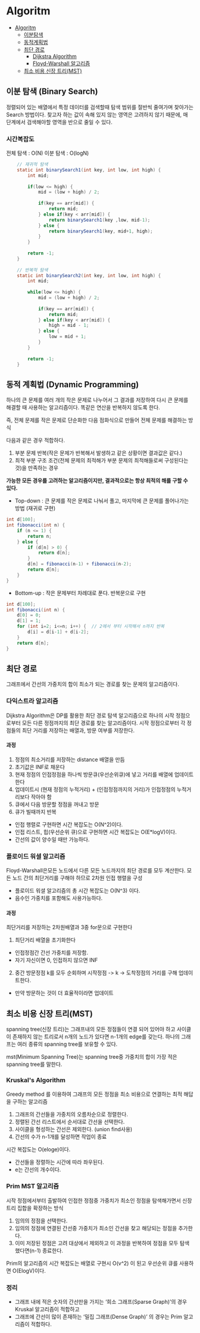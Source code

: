 

# Algoritm
- [Algoritm](#Algoritm)
  - [이분탐색](#이분-탐색-Binary-Search)
  - [동적계획법](#동적-계획법-Dynamic-Programming)
  - [최단 경로](#최단-경로)
    - [Dijkstra Algorithm](#다익스트라-알고리즘)
    - [Floyd-Warshall 알고리즘](#플로이드-워셜-알고리즘)
  - [최소 비용 신장 트리(MST)](#최소-비용-신장-트리MST)

## 이분 탐색 (Binary Search)
정렬되어 있는 배열에서 특정 데이터를 검색할때 탐색 범위를 절반씩 줄여가며 찾아가는 Search 방법이다. 찾고자 하는 값이 속해 있지 않는 영역은 고려하지 않기 때문에, 매 단계에서 검색해야할 영역을 반으로 줄일 수 있다.

### 시간복잡도
전체 탐색 : O(N)
이분 탐색 : O(logN)

``` java
	// 재귀적 탐색
	static int binarySearch1(int key, int low, int high) {
		int mid;
		
		if(low <= high) {
			mid = (low + high) / 2;
			
			if(key == arr[mid]) { 
				return mid;
			} else if(key < arr[mid]) {
				return binarySearch1(key ,low, mid-1); 
			} else {
				return binarySearch1(key, mid+1, high);
			}
		}
		
		return -1; 
	}
	
	// 반복적 탐색
	static int binarySearch2(int key, int low, int high) {
		int mid;
		
		while(low <= high) {
			mid = (low + high) / 2;
			
			if(key == arr[mid]) {
				return mid;
			} else if(key < arr[mid]) {
				high = mid - 1;
			} else {
				low = mid + 1;
			}
		}
		
		return -1; 
	}
```


## 동적 계획법 (Dynamic Programming)
하나의 큰 문제를 여러 개의 작은 문제로 나누어서 그 결과를 저장하여 다시 큰 문제를 해결할 때 사용하는 알고리즘이다. 똑같은 연산을 반복하지 않도록 한다.

즉, 전체 문제를 작은 문제로 단순화한 다음 점화식으로 만들어 전체 문제를 해결하는 방식

다음과 같은 경우 적합하다.
1. 부분 문제 반복(작은 문제가 반복해서 발생하고 같은 상황이면 결과값은 같다.)
2. 최적 부분 구조 조건(전체 문제의 최적해가 부분 문제의 최적해들로써 구성된다는 것)을 만족하는 경우


**가능한 모든 경우를 고려하는 알고리즘이지만, 결과적으로는 항상 최적의 해를 구할 수 있다.**

- Top-down : 큰 문제를 작은 문제로 나눠서 풀고, 마지막에 큰 문제를 풀어나가는 방법 (재귀로 구현) 
``` java
int d[100];
int fibonacci(int n) {
    if (n <= 1) {
    	return n;
    } else {
        if (d[n] > 0) {		
            return d[n];	
        }
        d[n] = fibonacci(n-1) + fibonacci(n-2);
        return d[n];
    }
}
```
- Bottom-up : 작은 문제부터 차례대로 푼다. 반복문으로 구현
```java
int d[100];
int fibonacci(int n) {
    d[0] = 0;
    d[1] = 1;
    for (int i=2; i<=n; i++) {	// 2에서 부터 시작해서 n까지 반복
    	d[i] = d[i-1] + d[i-2];
    }
    return d[n];
}
```

## 최단 경로
그래프에서 간선의 가중치의 합이 최소가 되는 경로를 찾는 문제의 알고리즘이다.

### 다익스트라 알고리즘
Dijkstra Algorithm은 DP를 활용한 최단 경로 탐색 알고리즘으로 하나의 시작 정점으로부터 모든 다른 정점까지의 최단 경로를 찾는 알고리즘이다.
시작 정점으로부터 각 정점들의 최단 거리를 저장하는 배열과, 방문 여부를 저장한다.

#### 과정
1. 정점의 최소거리를 저장하는 distance 배열을 만듬
2. 초기값은 INF로 채운다
3. 현재 정점의 인접정점을 하나씩 방문큐(우선순위큐)에 넣고 거리를 배열에 업데이트한다
4. 업데이트시 (현재 정점의 누적거리) + (인접정점까지의 거리)가 인접정점의 누적거리보다 작아야 함
5. 큐에서 다음 방문할 정점을 꺼내고 방문
6. 큐가 빌때까지 반복

- 인접 행렬로 구현하면 시간 복잡도는 O(N^2)이다.
- 인접 리스트, 힙(우선순위 큐)으로 구현하면 시간 복잡도는 O(E*logV)이다.
- 간선의 값이 양수일 때만 가능하다.

### 플로이드 워셜 알고리즘 
 Floyd-Warshall은모든 노드에서 다른 모든 노드까지의 최단 경로를 모두 계산한다. 모든 노드 간의 최단거리를 구해야 하므로 2차원 인접 행렬을 구성

- 플로이드 워셜 알고리즘의 총 시간 복잡도는 O(N^3) 이다.
- 음수인 가중치를 포함해도 사용가능하다.
#### 과정
최단거리를 저장하는 2차원배열과 3중 for문으로 구현한다
1. 최단거리 배열을 초기화한다
  - 인접정점간 간선 가중치를 저장함.
  - 자기 자신이면 0, 인접하지 않으면 INF
2. 중간 방문정점 k를 모두 순회하며 시작정점 -> k -> 도착정점의 거리를 구해 업데이트한다.
  - 만약 방문하는 것이 더 효율적이라면 업데이트

## 최소 비용 신장 트리(MST)
spanning tree(신장 트리)는 그래프내의 모든 정점들이 연결 되어 있어야 하고 사이클이 존재하지 않는 트리로서 n개의 노드가 있다면 n-1개의 edge를 갖는다. 하나의 그래프는 여러 종류의 spanning tree를 보유할 수 있다.

mst(Minimum Spanning Tree)는 spanning tree중 가중치의 합이 가장 적은 spanning tree를 말한다.

### Kruskal's Algorithm 
Greedy method 를 이용하여 그래프의 모든 정점을 최소 비용으로 연결하는 최적 해답을 구하는 알고리즘

1. 그래프의 간선들을 가중치의 오름차순으로 정렬한다.
2. 정렬된 간선 리스트에서 순서대로 간선을 선택한다.
3. 사이클을 형성하는 간선은 제외한다. (union find사용)
4. 간선의 수가 n-1개를 달성하면 작업이 종료

시간 복잡도는 O(eloge)이다.
  - 간선들을 정렬하는 시간에 따라 좌우된다.
  - e는 간선의 개수이다.
  
### Prim MST 알고리즘
시작 정점에서부터 출발하여 인접한 정점중 가중치가 최소인 정점을 탐색해가면서 신장트리 집합을 확장하는 방식

1. 임의의 정점을 선택한다.
2. 임의의 정점에 연결된 간선중 가중치가 최소인 간선을 찾고 해당되는 정점을 추가한다.
3. 이미 저장된 정점은 고려 대상에서 제외하고 이 과정을 반복하여 정점을 모두 탐색했다면(n-1) 종료한다.

Prim의 알고리즘의 시간 복잡도는 배열로 구현시 O(v^2) 이 된고 우선순위 큐를 사용하면 O(ElogV)이다.

### 정리
- 그래프 내에 적은 숫자의 간선만을 가지는 ‘희소 그래프(Sparse Graph)’의 경우 Kruskal 알고리즘이 적합하고
- 그래프에 간선이 많이 존재하는 ‘밀집 그래프(Dense Graph)’ 의 경우는 Prim 알고리즘이 적합하다.
